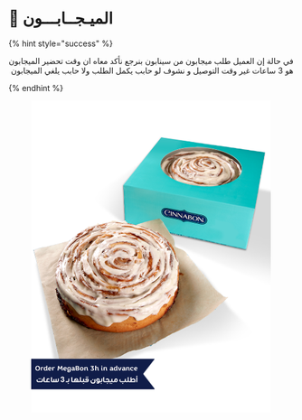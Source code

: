 # 🍮 الميـجــابـــون

{% hint style="success" %}
<p align="right">في حالة إن العميل طلب ميجابون من سينابون بنرجع نأكد معاه ان وقت تحضير الميجابون هو 3 ساعات غير وقت التوصيل و نشوف لو حابب يكمل الطلب ولا حابب يلغي الميجابون</p>
{% endhint %}

<figure><img src=".gitbook/assets/Megabon.jpg" alt=""><figcaption></figcaption></figure>
